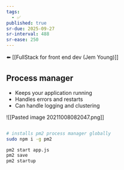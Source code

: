 ```yaml
---
tags:
  - ✅
published: true
sr-due: 2025-09-27
sr-interval: 488
sr-ease: 250
---
```


⬅️ [[FullStack for front end dev (Jem Young)]]
## Process manager
- Keeps your application running
- Handles errors and restarts
- Can handle logging and clustering

![[Pasted image 20211008082047.png]]

```bash

# installs pm2 process manager globally
sudo npm i -g pm2

pm2 start app.js
pm2 save
pm2 startup
```